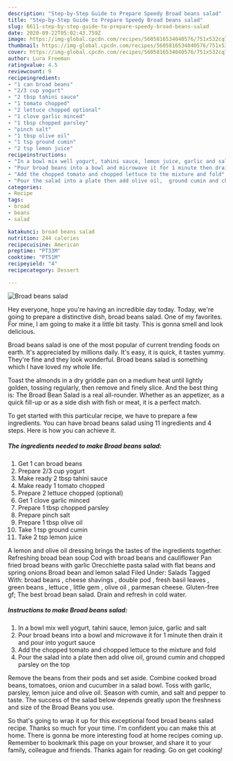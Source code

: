 ```yaml
---
description: "Step-by-Step Guide to Prepare Speedy Broad beans salad"
title: "Step-by-Step Guide to Prepare Speedy Broad beans salad"
slug: 6611-step-by-step-guide-to-prepare-speedy-broad-beans-salad
date: 2020-09-22T05:02:43.759Z
image: https://img-global.cpcdn.com/recipes/5605816534040576/751x532cq70/broad-beans-salad-recipe-main-photo.jpg
thumbnail: https://img-global.cpcdn.com/recipes/5605816534040576/751x532cq70/broad-beans-salad-recipe-main-photo.jpg
cover: https://img-global.cpcdn.com/recipes/5605816534040576/751x532cq70/broad-beans-salad-recipe-main-photo.jpg
author: Lura Freeman
ratingvalue: 4.5
reviewcount: 9
recipeingredient:
- "1 can broad beans"
- "2/3 cup yogurt"
- "2 tbsp tahini sauce"
- "1 tomato chopped"
- "2 lettuce chopped optional"
- "1 clove garlic minced"
- "1 tbsp chopped parsley"
- "pinch salt"
- "1 tbsp olive oil"
- "1 tsp ground cumin"
- "2 tsp lemon juice"
recipeinstructions:
- "In a bowl mix well yogurt, tahini sauce, lemon juice, garlic and salt"
- "Pour broad beans into a bowl and microwave it for 1 minute then drain it and pour into yogurt sauce"
- "Add the chopped tomato and chopped lettuce to the mixture and fold"
- "Pour the salad into a plate then add olive oil,  ground cumin and chopped parsley on the top"
categories:
- Recipe
tags:
- broad
- beans
- salad

katakunci: broad beans salad 
nutrition: 244 calories
recipecuisine: American
preptime: "PT33M"
cooktime: "PT51M"
recipeyield: "4"
recipecategory: Dessert

---
```



![Broad beans salad](https://img-global.cpcdn.com/recipes/5605816534040576/751x532cq70/broad-beans-salad-recipe-main-photo.jpg)

Hey everyone, hope you're having an incredible day today. Today, we're going to prepare a distinctive dish, broad beans salad. One of my favorites. For mine, I am going to make it a little bit tasty. This is gonna smell and look delicious.

Broad beans salad is one of the most popular of current trending foods on earth. It's appreciated by millions daily. It's easy, it is quick, it tastes yummy. They're fine and they look wonderful. Broad beans salad is something which I have loved my whole life.

Toast the almonds in a dry griddle pan on a medium heat until lightly golden, tossing regularly, then remove and finely slice. And the best thing is: The Broad Bean Salad is a real all-rounder. Whether as an appetizer, as a quick fill-up or as a side dish with fish or meat, it is a perfect match.


To get started with this particular recipe, we have to prepare a few ingredients. You can have broad beans salad using 11 ingredients and 4 steps. Here is how you can achieve it.

<!--inarticleads1-->

##### The ingredients needed to make Broad beans salad:

1. Get 1 can broad beans
1. Prepare 2/3 cup yogurt
1. Make ready 2 tbsp tahini sauce
1. Make ready 1 tomato chopped
1. Prepare 2 lettuce chopped (optional)
1. Get 1 clove garlic minced
1. Prepare 1 tbsp chopped parsley
1. Prepare pinch salt
1. Prepare 1 tbsp olive oil
1. Take 1 tsp ground cumin
1. Take 2 tsp lemon juice


A lemon and olive oil dressing brings the tastes of the ingredients together. Refreshing broad bean soup Cod with broad beans and cauliflower Pan fried broad beans with garlic Orecchiette pasta salad with flat beans and spring onions Broad bean and lemon salad Filed Under: Salads Tagged With: broad beans , cheese shavings , double pod , fresh basil leaves , green beans , lettuce , little gem , olive oil , parmesan cheese. Gluten-free gf; The best broad bean salad. Drain and refresh in cold water. 

<!--inarticleads2-->

##### Instructions to make Broad beans salad:

1. In a bowl mix well yogurt, tahini sauce, lemon juice, garlic and salt
1. Pour broad beans into a bowl and microwave it for 1 minute then drain it and pour into yogurt sauce
1. Add the chopped tomato and chopped lettuce to the mixture and fold
1. Pour the salad into a plate then add olive oil,  ground cumin and chopped parsley on the top


Remove the beans from their pods and set aside. Combine cooked broad beans, tomatoes, onion and cucumber in a salad bowl. Toss with garlic, parsley, lemon juice and olive oil. Season with cumin, and salt and pepper to taste. The success of the salad below depends greatly upon the freshness and size of the Broad Beans you use. 

So that's going to wrap it up for this exceptional food broad beans salad recipe. Thanks so much for your time. I'm confident you can make this at home. There is gonna be more interesting food at home recipes coming up. Remember to bookmark this page on your browser, and share it to your family, colleague and friends. Thanks again for reading. Go on get cooking!
